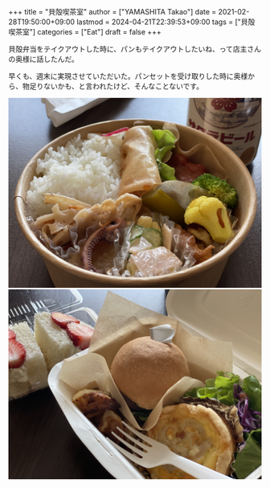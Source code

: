 +++
title = "貝殻喫茶室"
author = ["YAMASHITA Takao"]
date = 2021-02-28T19:50:00+09:00
lastmod = 2024-04-21T22:39:53+09:00
tags = ["貝殻喫茶室"]
categories = ["Eat"]
draft = false
+++

貝殻弁当をテイクアウトした時に、パンもテイクアウトしたいね、って店主さんの奥様に話したんだ。

早くも、週末に実現させていただいた。パンセットを受け取りした時に奥様から、物足りないかも、と言われたけど、そんなことないです。

![](/images/kaigara-01.jpeg)
![](/images/kaigara-02.jpeg)
